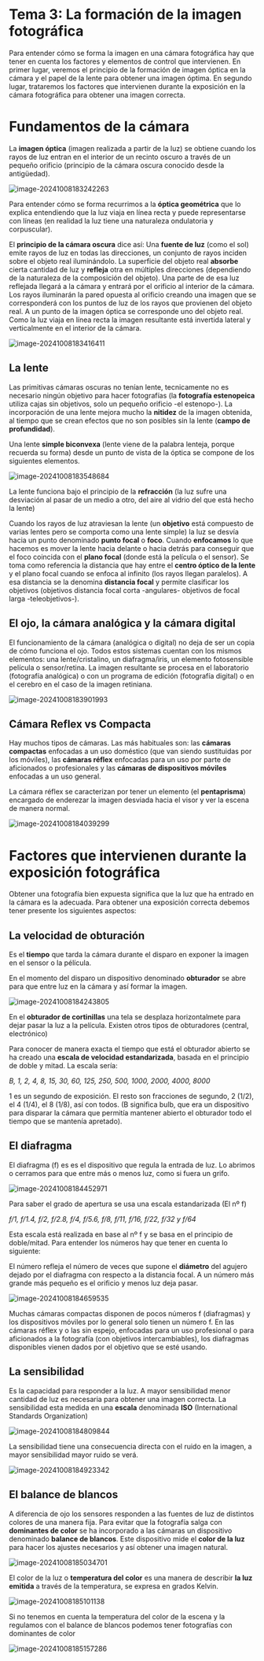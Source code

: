 # Tema 3: La formación de la imagen fotográfica

Para entender cómo se forma la imagen en una cámara fotográfica hay que tener en cuenta los factores y elementos de control que intervienen. En primer lugar, veremos el principio de la formación de imagen óptica en la cámara y el papel de la lente para obtener una imagen óptima. En segundo lugar, trataremos los factores que intervienen durante la exposición en la cámara fotográfica para obtener una imagen correcta.

# Fundamentos de la cámara

La **imagen óptica** (imagen realizada a partir de la luz) se obtiene cuando los rayos de luz entran en el interior de un recinto oscuro a través de un pequeño orificio (principio de la cámara oscura conocido desde la antigüedad).

![image-20241008183242263](img\image-20241008183242263.png)

Para entender cómo se forma recurrimos a la **óptica geométrica** que lo explica entendiendo que la luz viaja en línea recta y puede representarse con líneas (en realidad la luz tiene una naturaleza ondulatoria y corpuscular).

El **principio de la cámara oscura** dice así: Una **fuente de luz** (como el sol) emite rayos de luz en todas las direcciones, un conjunto de rayos inciden sobre el objeto real iluminándolo. La superficie del objeto real **absorbe** cierta cantidad de luz y **refleja** otra en múltiples direcciones (dependiendo de la naturaleza de la composición del objeto). Una parte de de esa luz reflejada llegará a la cámara y entrará por el orificio al interior de la cámara. Los rayos iluminarán la pared opuesta al orificio creando una imagen que se corresponderá con los puntos de luz de los rayos que provienen del objeto real. A un punto de la imagen óptica se corresponde uno del objeto real. Como la luz viaja en línea recta la imagen resultante está invertida lateral y verticalmente en el interior de la cámara.

![image-20241008183416411](img\image-20241008183416411.png)



## La lente

Las primitivas cámaras oscuras no tenían lente, tecnicamente no es necesario ningún objetivo para hacer fotografías (la **fotografía estenopeica** utiliza cajas sin objetivos, solo un pequeño orificio -el estenopo-). La incorporación de una lente mejora mucho la **nitidez** de la imagen obtenida, al tiempo que se crean efectos que no son posibles sin la lente (**campo de profundidad**).

Una lente **simple biconvexa** (lente viene de la palabra lenteja, porque recuerda su forma) desde un punto de vista de la óptica se compone de los siguientes elementos.

![image-20241008183548684](img\image-20241008183548684.png)

La lente funciona bajo el principio de la **refracción** (la luz sufre una desviación al pasar de un medio a otro, del aire al vidrio del que está hecho la lente)

Cuando los rayos de luz atraviesan la lente (un **objetivo** está compuesto de varias lentes pero se comporta como una lente simple) la luz se desvía hacia un punto denominado **punto focal** o **foco**. Cuando **enfocamos** lo que hacemos es mover la lente hacia delante o hacia detrás para conseguir que el foco coincida con el **plano focal** (donde está la película o el sensor). Se toma como referencia la distancia que hay entre el **centro óptico de la lente** y el plano focal cuando se enfoca al infinito (los rayos llegan paralelos). A esa distancia se la denomina **distancia focal** y permite clasificar los objetivos (objetivos distancia focal corta -angulares- objetivos de focal larga -teleobjetivos-).



## El ojo, la cámara analógica y la cámara digital

El funcionamiento de la cámara (analógica o digital) no deja de ser un copia de cómo funciona el ojo. Todos estos sistemas cuentan con los mismos elementos: una lente/cristalino, un diafragma/iris, un elemento fotosensible película o sensor/retina. La imagen resultante se procesa en el laboratorio (fotografía analógica) o con un programa de edición (fotografía digital) o en el cerebro en el caso de la imagen retiniana.

![image-20241008183901993](img\image-20241008183901993.png)



## Cámara Reflex vs Compacta

Hay muchos tipos de cámaras. Las más habituales son: las **cámaras compactas** enfocadas a un uso doméstico (que van siendo sustituidas por los móviles), las **cámaras réflex** enfocadas para un uso por parte de aficionados o profesionales y las **cámaras de dispositivos móviles** enfocadas a un uso general.

La cámara réflex se caracterizan por tener un elemento (el **pentaprisma**) encargado de enderezar la imagen desviada hacia el visor y ver la escena de manera normal.

![image-20241008184039299](img\image-20241008184039299.png)

# Factores que intervienen durante la exposición fotográfica

Obtener una fotografía bien expuesta significa que la luz que ha entrado en la cámara es la adecuada. Para obtener una exposición correcta debemos tener presente los siguientes aspectos:



## La velocidad de obturación

Es el **tiempo** que tarda la cámara durante el disparo en exponer la imagen en el sensor o la pélícula.

En el momento del disparo un dispositivo denominado **obturador** se abre para que entre luz en la cámara y así formar la imagen.

![image-20241008184243805](img\image-20241008184243805.png)

En el **obturador de cortinillas** una tela se desplaza horizontalmete para dejar pasar la luz a la película. Existen otros tipos de obturadores (central, electrónico)

Para conocer de manera exacta el tiempo que está el obturador abierto se ha creado una **escala de velocidad estandarizada**, basada en el principio de doble y mitad. La escala sería:

*B, 1, 2, 4, 8, 15, 30, 60, 125, 250, 500, 1000, 2000, 4000, 8000*

1 es un segundo de exposición. El resto son fracciones de segundo, 2 (1/2), el 4 (1/4), el 8 (1/8), así con todos. (B significa bulb, que era un dispositivo para disparar la cámara que permitía mantener abierto el obturador todo el tiempo que se mantenía apretado).



## El diafragma

El diafragma (f) es es el dispositivo que regula la entrada de luz. Lo abrimos o cerramos para que entre más o menos luz, como si fuera un grifo.

![image-20241008184452971](img\image-20241008184452971.png)

Para saber el grado de apertura se usa una escala estandarizada (El nº f)

*f/1, f/1.4, f/2, f/2.8, f/4, f/5.6, f/8, f/11, f/16, f/22, f/32 y f/64*

Esta escala está realizada en base al nº f y se basa en el principio de doble/mitad. Para entender los números hay que tener en cuenta lo siguiente:

El número refleja el número de veces que supone el **diámetro** del agujero dejado por el diafragma con respecto a la distancia focal. A un número más grande más pequeño es el orificio y menos luz deja pasar.

![image-20241008184659535](img\image-20241008184659535.png)

Muchas cámaras compactas disponen de pocos números f (diafragmas) y los dispositivos móviles por lo general solo tienen un número f. En las cámaras réflex y o las sin espejo, enfocadas para un uso profesional o para aficionados a la fotografía (con objetivos intercambiables), los diafragmas disponibles vienen dados por el objetivo que se esté usando.



## La sensibilidad 

Es la capacidad para responder a la luz. A mayor sensibilidad menor cantidad de luz es necesaria para obtener una imagen correcta. La sensibilidad esta medida en una **escala** denominada **ISO** (International Standards Organization)

![image-20241008184809844](img\image-20241008184809844.png)

La sensibilidad tiene una consecuencia directa con el ruido en la imagen, a mayor sensibilidad mayor ruido se verá.

![image-20241008184923342](img\image-20241008184923342.png)



## El balance de blancos

A diferencia de ojo los sensores responden a las fuentes de luz de distintos colores de una manera fija. Para evitar que la fotografía salga con **dominantes de color** se ha incorporado a las cámaras un dispositivo denominado **balance de blancos**. Este dispositivo mide el **color de la luz** para hacer los ajustes necesarios y así obtener una imagen natural.

![image-20241008185034701](img\image-20241008185034701.png)

El color de la luz o **temperatura del color** es una manera de describir **la luz emitida** a través de la temperatura, se expresa en grados Kelvin.

![image-20241008185101138](img\image-20241008185101138.png)

Si no tenemos en cuenta la temperatura del color de la escena y la regulamos con el balance de blancos podemos tener fotografías con dominantes de color

![image-20241008185157286](img\image-20241008185157286.png)

